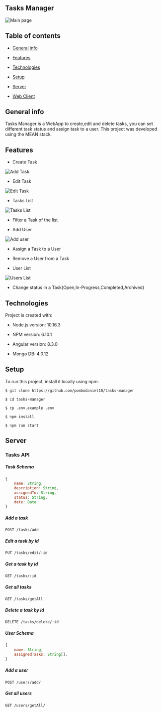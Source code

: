 ## Tasks Manager

  

![Main page](./images/main-page.png)

  

## Table of contents

*  [General info](#general-info)

*  [Features](#features)

*  [Technologies](#technologies)

*  [Setup](#setup)

*  [Server](#server)

*  [Web Client](#webclient)

  

## General info

Tasks Manager is a WebApp to create,edit and delete tasks, you can set different task status and assign task to a user. This project was developed using the MEAN stack.

  

## Features

  

* Create Task

![Add Task](./images/add-task.png)

* Edit Task

![Edit Task](./images/edit-task.png)

* Tasks List

![Tasks List](./images/task-list.png)

* Filter a Task of the list

* Add User

![Add user](./images/add-user.png)

* Assign a Task to a User

* Remove a User from a Task

* User List

![Users List](./images/user-list.png)

* Change status in a Task(Open,In-Progress,Completed,Archived)

  

## Technologies

Project is created with:

* Node.js version: 10.16.3

* NPM version: 6.10.1

* Angular version: 8.3.0

* Mongo DB: 4.0.12

## Setup

To run this project, install it locally using npm:

```
$ git clone https://github.com/pombodaniel10/tasks-manager

$ cd tasks-manager

$ cp .env.example .env

$ npm install

$ npm run start
```
 

## Server


### Tasks API

##### Task Schema

```javascript
{
	name: String,
	description: String,
	assignedTo: String,
	status: String,
	date: Date
}
``` 

##### Add a task

```http
POST /tasks/add
```

##### Edit a task by id

```http
PUT /tasks/edit/:id
```

##### Get a task by id

```http
GET /tasks/:id
```

##### Get all tasks

```http
GET /tasks/getAll
```

##### Delete a task by id

```http
DELETE /tasks/delete/:id
```

##### User Schema

```javascript
{
	name: String,
	assignedTasks: String[],
}
``` 

##### Add a user

```http
POST /users/add/
```

##### Get all users

```http
GET /users/getAll/
```